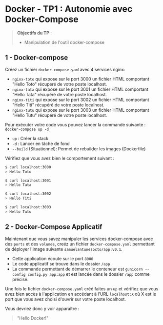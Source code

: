 
# Docker - TP1 : Autonomie avec Docker-Compose
> **Objectifs du TP** :
>- Manipulation de l'outil docker-compose
>

## 1 - Docker-compose

Créez un fichier `docker-compose.yaml`avec 4 services nginx:
- `nginx-toto` qui expose sur le port 3000 un fichier HTML comportant "Hello Toto" récupéré de votre poste localhost.
- `nginx-tata` qui expose sur le port 3001 un fichier HTML comportant "Hello Tata" récupéré de votre poste localhost.
- `nginx-titi` qui expose sur le port 3002 un fichier HTML comportant "Hello Titi" récupéré de votre poste localhost.
- `nginx-tutu` qui expose sur le port 3003 un fichier HTML comportant "Hello Tutu" récupéré de votre poste localhost.

Pour exécuter votre code vous pouvez lancer la commande suivante : `docker-compose up -d`
- `up` : Créer la stack
- `-d` : Lancer en tâche de fond
- `--build` (Situationnel): Permet de rebuilder les images (Dockerfile)

Vérifiez que vous avez bien le comportement suivant :
```bash
$ curl localhost:3000
> Hello Toto

$ curl localhost:3001
> Hello Tata

$ curl localhost:3002
> Hello Titi

$ curl localhost:3003
> Hello Tutu
```

## 2 - Docker-Compose Applicatif 

Maintenant que vous savez manipuler les services docker-compose avec des `ports` et des `volumes`, creéz un fichier `docker-compose.yaml` permettant de déployer l'image suivante `samuelantunesocto/app:v0.1`. 
- Cette application écoute sur le port `8000` 
- Le code applicatif se trouve dans le dossier `/app` 
- La commande permettant de démarrer le conteneur est `gunicorn --config config.py app:app` et est lancée dans le dossier `/app` comme précisé.

Une fois le fichier `docker-compose.yaml` créé faites un `up` et vérifiez que vous avez bien accès à l'application en accédant à l'URL `localhost:X` où X est le port que vous avez choisi d'ouvrir sur votre poste localhost. 

Vous devriez donc y voir apparaître : 
> "Hello Docker!"
